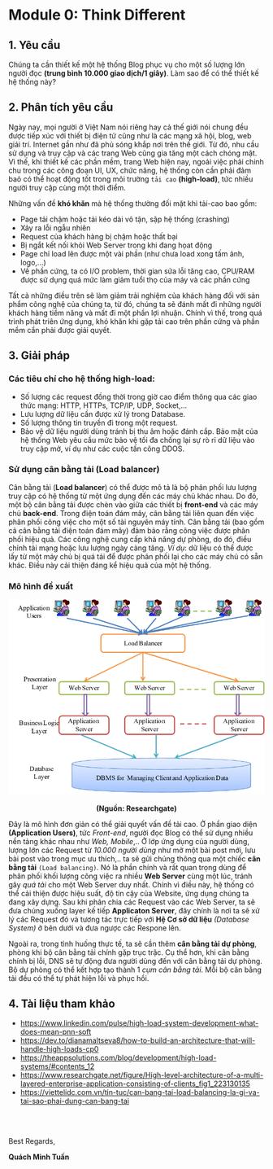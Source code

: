 # Module 0: Think Different


## 1. Yêu cầu

Chúng ta cần thiết kế một hệ thống Blog phục vụ cho một số lượng lớn người đọc **(trung bình 10.000 giao dịch/1 giây)**. Làm sao để có thể thiết kế hệ thống này?

<!--more-->
## 2. Phân tích yêu cầu
Ngày nay, mọi người ở Việt Nam nói riêng hay cả thế giới nói chung đều được tiếp xúc với thiết bị điện tử cũng như là các mạng xã hội, blog, web giải trí. Internet gần như đã phủ sóng khắp nơi trên thế giới. Từ đó, nhu cầu sử dụng và truy cập và các trang Web cũng gia tăng một cách chóng mặt. Vì thế, khi thiết kế các phần mềm, trang Web hiện nay, ngoải việc phải chinh chu trong các công đoạn UI, UX, chức năng, hệ thống còn cần phải đảm baỏ có thể hoạt động tốt trong môi trường `tải cao` **(high-load)**, tức nhiều người truy cập cùng một thời điểm.

Những vấn đề **khó khăn** mà hệ thống thường đối mặt khi tải-cao bao gồm:
+ Page tải chậm hoặc tải kéo dài vô tận, sập hệ thống (crashing)
+ Xảy ra lỗi ngẫu nhiên
+ Request của khách hàng bị chậm hoặc thất bại
+ Bị ngắt kết nối khỏi Web Server trong khi đang họat động
+ Page chỉ load lên được một vài phần (như chưa load xong tấm ảnh, logo,...)
+ Về phần cứng, ta có I/O problem, thời gian sửa lỗi tăng cao, CPU/RAM được sử dụng quá mức làm giảm tuổi thọ của máy và các phần cứng

Tất cả những điều trên sẽ làm giảm trải nghiệm của khách hàng đối với sản phẩm công nghệ của chúng ta, từ đó, chúng ta sẽ đánh mất đi những người khách hàng tiềm năng và mất đi một phần lợi nhuận. Chính vì thế, trong quá trình phát triên ứng dụng, khó khăn khi gặp tải cao trên phần cứng và phần mềm cần phải được giải quyết.

## 3. Giải pháp
### Các tiêu chí cho hệ thống high-load:
- Số lượng các request đồng thời trong giờ cao điểm thông qua các giao thức mạng: HTTP, HTTPs, TCP/IP, UDP, Socket,...
- Lưu lượng dữ liệu cần được xử lý trong Database.
- Số lượng thông tin truyền đi trong một request.
- Bảo vệ dữ liệu người dùng tránh bị thu âm hoặc đánh cắp. Bảo mật của hệ thống Web yêu cầu mức bảo vệ tối đa chống lại sự rò rỉ dữ liệu vào truy cập mở, ví dụ như các cuộc tấn công DDOS.

### Sử dụng cân bằng tải (Load balancer)

Cân bằng tải (**Load balancer**) có thể được mô tả là bộ phân phối lưu lượng truy cập có hệ thống từ một ứng dụng đến các máy chủ khác nhau. Do đó, một bộ cân bằng tải được chèn vào giữa các thiết bị **front-end** và các máy chủ **back-end**. Trong điện toán đám mây, cân bằng tải liên quan đến việc phân phối công việc cho một số tài nguyên máy tính. Cân bằng tải (bao gồm cả cân bằng tải điện toán đám mây) đảm bảo rằng công việc được phân phối hiệu quả. Các công nghệ cung cấp khả năng dự phòng, do đó, điều chỉnh tải mạng hoặc lưu lượng ngày càng tăng. *Ví dụ*: dữ liệu có thể được lấy từ một máy chủ bị quá tải để được phân phối lại cho các máy chủ có sẵn khác. Điều này cải thiện đáng kể hiệu quả của một hệ thống. 

### Mô hình đề xuất
![](./designsystem.png)
<center><b>(Nguồn: Researchgate)</b></center>

Đây là mô hình đơn giản có thể giải quyết vấn đề tải cao. Ở phần giao diện **(Application Users)**, tức *Front-end*, người đọc Blog có thể sử dụng nhiều nền tảng khác nhau như *Web, Mobile*,.. Ở lớp ứng dụng của người dùng, lượng lớn các Request từ *10.000 người dùng* như mở một bài post mới, lưu bài post vào trong mục ưu thích,.. ta sẽ gửi chúng thông qua một chiếc **cân bằng tải** `(Load balancing)`. Nó là phần chính và rất quan trọng dùng để phân phối khối lượng công việc ra nhiều **Web Server** cùng một lúc, tránh gây *quá tải* cho một Web Server duy nhất. Chính vì điều này, hệ thống có thể cải thiện được hiệu suất, độ tin cậy của Website, ứng dụng chúng ta đang xây dựng. Sau khi phân chia các Request vào các Web Server, ta sẽ đưa chúng xuống layer kế tiếp **Applicaton Server**, đây chính là nơi ta sẽ xử lý các Request đó và tương tác trực tiếp với **Hệ Cơ sở dữ liệu** *(Database System)* ở bên dưới và đưa ngược các Respone lên.

Ngoài ra, trong tình huống thực tế, ta sẽ cần thêm **cân bằng tải dự phòng**, phòng khi bộ cân bằng tải chính gặp trục trặc. Cụ thể hơn, khi cân bằng chính bị lỗi, DNS sẽ tự động đưa người dùng đến với cân bằng tải dự phòng. Bộ dự phòng có thể kết hợp tạo thành 1 *cụm cân bằng tải*. Mỗi bộ cân bằng tải đều có thể tự phát hiện lỗi và phục hồi.


## 4. Tài liệu tham khảo
- https://www.linkedin.com/pulse/high-load-system-development-what-does-mean-pnn-soft
- https://dev.to/dianamaltseva8/how-to-build-an-architecture-that-will-handle-high-loads-cp0
- https://theappsolutions.com/blog/development/high-load-systems/#contents_12
- https://www.researchgate.net/figure/High-level-architecture-of-a-multi-layered-enterprise-application-consisting-of-clients_fig1_223130135
- https://viettelidc.com.vn/tin-tuc/can-bang-tai-load-balancing-la-gi-va-tai-sao-phai-dung-can-bang-tai

<br>  
<br>

Best Regards,  

**Quách Minh Tuấn**




